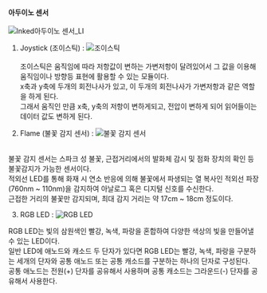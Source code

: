 <b>아두이노 센서</b>
<br><br>
![Inked아두이노 센서_LI](https://user-images.githubusercontent.com/59801728/73622096-cba91900-467b-11ea-9ceb-72104e0c4148.jpg)



1. Joystick (조이스틱)
: ![조이스틱](https://user-images.githubusercontent.com/59801728/73620992-b0d4a580-4677-11ea-90ff-edad3b861f1f.PNG)
<br><br>
조이스틱은 움직임에 따라 저항값이 변하는 가변저항이 달려있어서 그 값을 이용해 움직임이나 방향등 표현에 활용할 수 있는 모듈이다.<br>
x축과 y축에 두개의 회전나사가 있고, 이 두개의 회전나사가 가변저항과 같은 역할을 하게 된다.<br>
그래서 움직인 만큼 x축, y축의 저항이 변하게되고, 전압이 변하게 되어 읽어들이는 데이터 값도 변하게 된다.


2. Flame (불꽃 감지 센서)
: ![불꽃 감지 센서](https://user-images.githubusercontent.com/59801728/73621236-b41c6100-4678-11ea-894d-1a5e30974ff0.jpg)
<br>
불꽃 감지 센서는 스파크 성 불꽃, 근접거리에서의 발화체 감시 및 점화 장치의 확인 등 불꽃감지가 가능한 센서이다.<br>
적외선 LED를 통해 화재 시 연소 반응에 의해 불꽃에서 파생되는 열 복사인 적외선 파장(760nm ~ 110nm)을 감지하여 아날로그 혹은 디지털 신호를 수신한다.<br>
근접한 거리의 불꽃만 감지되며, 최대 감지 거리는 약 17cm ~ 18cm 정도이다.


3. RGB LED
: ![RGB LED](https://user-images.githubusercontent.com/59801728/73626710-43cc0a80-468d-11ea-9cd0-27f15ff7df69.jpg)
 
RGB LED는 빛의 삼원색인 빨강, 녹색, 파랑을 혼합하여 다양한 색상의 빛을 만들어낼 수 있는 LED이다.<br>
일반 LED에 애노드와 캐소드 두 단자가 있다면 RGB LED는 빨강, 녹색, 파랑을 구분하는 세개의 단자와 공통 애노드 또는 공통 캐소드를 구분하는 하나의 단자로 구성된다.<br>
공통 애노드는 전원(+) 단자를 공유해서 사용하며 공통 캐소드는 그라운드(-) 단자를 공유해서 사용한다.